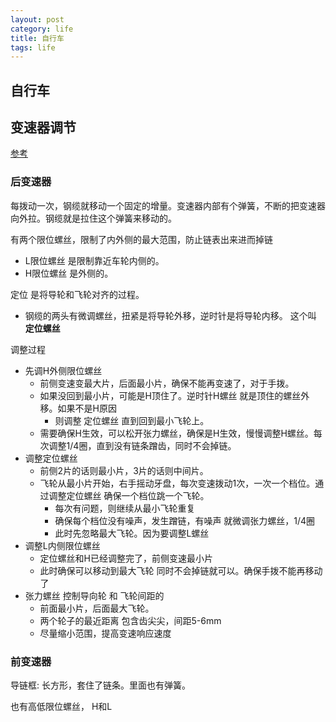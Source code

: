 ```yaml
---
layout: post
category: life
title: 自行车
tags: life
---
```


## 自行车

## 变速器调节

[参考](https://www.bilibili.com/video/BV1me4y1y7Sp/?spm_id_from=333.880.my_history.page.click&vd_source=4c51dba622ffb91bed5205311847907b)

### 后变速器

每拨动一次，钢缆就移动一个固定的增量。变速器内部有个弹簧，不断的把变速器向外拉。钢缆就是拉住这个弹簧来移动的。

有两个限位螺丝，限制了内外侧的最大范围，防止链表出来进而掉链

- L限位螺丝 是限制靠近车轮内侧的。
- H限位螺丝 是外侧的。

定位 是将导轮和飞轮对齐的过程。

- 钢缆的两头有微调螺丝，扭紧是将导轮外移，逆时针是将导轮内移。 这个叫 **定位螺丝**



调整过程

- 先调H外侧限位螺丝
  - 前侧变速变最大片，后面最小片，确保不能再变速了，对于手拨。
  - 如果没回到最小片，可能是H顶住了。逆时针H螺丝 就是顶住的螺丝外移。如果不是H原因
    - 则调整 定位螺丝 直到回到最小飞轮上。
  - 需要确保H生效，可以松开张力螺丝，确保是H生效，慢慢调整H螺丝。每次调整1/4圈，直到没有链条蹭齿，同时不会掉链。
- 调整定位螺丝
  - 前侧2片的话则最小片，3片的话则中间片。
  - 飞轮从最小片开始，右手摇动牙盘，每次变速拨动1次，一次一个档位。通过调整定位螺丝 确保一个档位跳一个飞轮。
    - 每次有问题，则继续从最小飞轮重复
    - 确保每个档位没有噪声，发生蹭链，有噪声 就微调张力螺丝，1/4圈
    - 此时先忽略最大飞轮。因为要调整L螺丝
- 调整L内侧限位螺丝
  - 定位螺丝和H已经调整完了，前侧变速最小片
  - 此时确保可以移动到最大飞轮 同时不会掉链就可以。确保手拨不能再移动了
- 张力螺丝 控制导向轮 和 飞轮间距的
  - 前面最小片，后面最大飞轮。
  - 两个轮子的最近距离 包含齿尖尖，间距5-6mm
  - 尽量缩小范围，提高变速响应速度

### 前变速器

导链框: 长方形，套住了链条。里面也有弹簧。

也有高低限位螺丝， H和L


